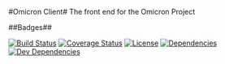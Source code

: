 #Omicron Client#
The front end for the Omicron Project

##Badges##

[![Build Status](https://travis-ci.org/MichalKononenko/OmicronClient.svg)](https://travis-ci.org/MichalKononenko/OmicronClient)
[![Coverage Status](https://coveralls.io/repos/MichalKononenko/OmicronClient/badge.svg?branch=master&service=github)](https://coveralls.io/github/MichalKononenko/OmicronClient?branch=master)
[![License](https://img.shields.io/badge/License-GNU%20GPL%20v3-blue.svg)](https://www.gnu.org/licenses/gpl-3.0.en.html)
[![Dependencies](https://david-dm.org/MichalKononenko/OmicronClient.svg)](https://david-dm.org/MichalKononenko/OmicronClient#info=dependencies&view=table)
[![Dev Dependencies](https://david-dm.org/MichalKononenko/OmicronClient/dev-status.svg)](https://david-dm.org/MichalKononenko/OmicronClient#info=devDependencies&view=table)
